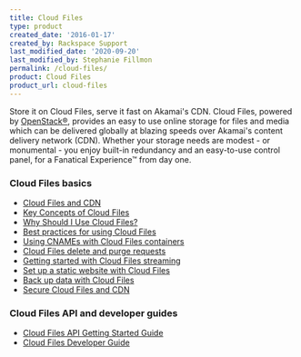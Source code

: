 ```yaml
---
title: Cloud Files
type: product
created_date: '2016-01-17'
created_by: Rackspace Support
last_modified_date: '2020-09-20'
last_modified_by: Stephanie Fillmon
permalink: /cloud-files/
product: Cloud Files
product_url: cloud-files
---
```


Store it on Cloud Files, serve it fast on Akamai's CDN. Cloud Files, powered by
[OpenStack&reg;](https://www.rackspace.com/cloudbuilders/openstack/), provides an
easy to use online storage for files and media which can be delivered globally
at blazing speeds over Akamai's content delivery network (CDN). Whether your
storage needs are modest - or monumental - you enjoy built-in redundancy and an
easy-to-use control panel, for a Fanatical Experience&trade; from day one.

###  Cloud Files basics

- [Cloud Files and CDN](/support/how-to/getting-started-with-cloud-files-and-cdn/)
- [Key Concepts of Cloud Files](/support/how-to/cloud-files-key-concepts)
- [Why Should I Use Cloud Files?](/support/how-to/why-choose-cloud-files)
- [Best practices for using Cloud Files](/support/how-to/best-practices-for-using-cloud-files)
- [Using CNAMEs with Cloud Files containers](/support/how-to/using-cnames-with-cloud-files-containers)
- [Cloud Files delete and purge requests](/support/how-to/cloud-files-deletion-and-purge-requests)
- [Getting started with Cloud Files streaming](/support/how-to/getting-started-with-cloud-files-streaming/)
- [Set up a static website with Cloud Files](/support/how-to/set-up-a-static-website-with-cloud-files/)
- [Back up data with Cloud Files](/support/how-to/back-up-data-with-cloud-files/)
- [Secure Cloud Files and CDN](/support/how-to/secure-cloud-files-and-cdn-urls/)

###  Cloud Files API and developer guides

- [Cloud Files API Getting Started Guide](https://docs.rackspace.com/docs/cloud-files/v1/developer-guide/#getting-started)
- [Cloud Files Developer Guide](https://docs.rackspace.com/docs/cloud-files/v1/developer-guide/#document-developer-guide)


